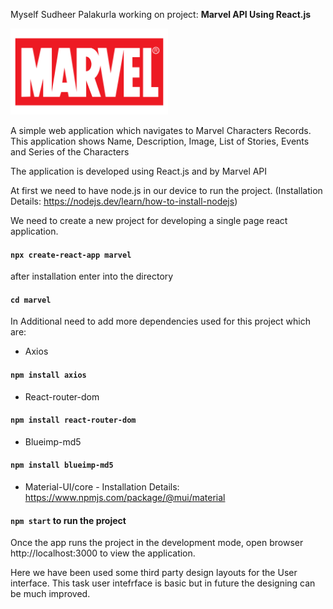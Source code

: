 Myself Sudheer Palakurla working on project: <strong>Marvel API Using React.js</strong>

<img src="src/logo.png" width="50%" alt="Marvel logo"/>

A simple web application which navigates to Marvel Characters Records. This application shows Name, Description, Image, List of Stories, Events and Series of the Characters

The application is developed using React.js and by Marvel API

At first we need to have node.js in our device to run the project. (Installation Details: https://nodejs.dev/learn/how-to-install-nodejs)

We need to create a new project for developing a single page react application.

#### `npx create-react-app marvel`

after installation enter into the directory

#### `cd marvel`

In Additional need to add more dependencies used for this project which are:
- Axios 
#### `npm install axios`

- React-router-dom 
#### `npm install react-router-dom`

- Blueimp-md5 
#### `npm install blueimp-md5`

- Material-UI/core - Installation Details: https://www.npmjs.com/package/@mui/material

#### `npm start` to run the project

Once the app runs the project in the development mode, open browser http://localhost:3000 to view the application.

Here we have been used some third party design layouts for the User interface. This task user intefrface is basic but in future the designing can be much improved.
